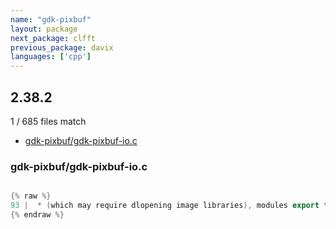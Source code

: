 ```yaml
---
name: "gdk-pixbuf"
layout: package
next_package: clfft
previous_package: davix
languages: ['cpp']
---
```

## 2.38.2
1 / 685 files match

 - [gdk-pixbuf/gdk-pixbuf-io.c](#gdk-pixbufgdk-pixbuf-ioc)

### gdk-pixbuf/gdk-pixbuf-io.c

```cpp

{% raw %}
93 |  * (which may require dlopening image libraries), modules export their 
{% endraw %}

```
